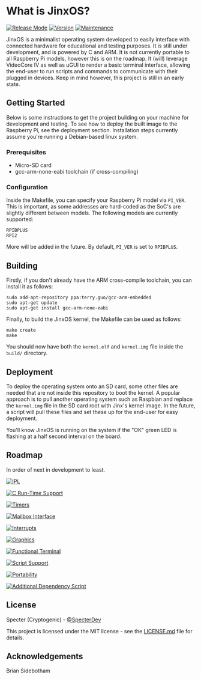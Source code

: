 # What is JinxOS?
[![Release Mode](https://img.shields.io/badge/Release%20Mode-Alpha-yellow.svg)](https://github.com/Cryptogenic/JinxOS/)  [![Version](https://img.shields.io/badge/Version-0.1-brightgreen.svg)](https://github.com/Cryptogenic/JinxOS/) [![Maintenance](https://img.shields.io/badge/Maintained%3F-yes-green.svg)](https://github.com/Cryptogenic/JinxOS/)

JinxOS is a minimalist operating system developed to easily interface with connected hardware for educational and testing purposes. It is still under development, and is powered by C and ARM. It is not currently portable to all Raspberry Pi models, however this is on the roadmap. It (will) leverage VideoCore IV as well as uGUI to render a basic terminal interface, allowing the end-user to run scripts and commands to communicate with their plugged in devices. Keep in mind however, this project is still in an early state.

## Getting Started
Below is some instructions to get the project building on your machine for development and testing. To see how to deploy the built image to the Raspberry Pi, see the deployment section. Installation steps currently assume you're running a Debian-based linux system.

### Prerequisites
- Micro-SD card
- gcc-arm-none-eabi toolchain (if cross-compiling)

### Configuration
Inside the Makefile, you can specify your Raspberry Pi model via `PI_VER`. This is important, as some addresses are hard-coded as the SoC's are slightly different between models. The following models are currently supported:

```
RPIBPLUS
RPI2
```
More will be added in the future. By default, `PI_VER` is set to `RPIBPLUS`.

## Building
Firstly, if you don't already have the ARM cross-compile toolchain, you can install it as follows:

```
sudo add-apt-repository ppa:terry.guo/gcc-arm-embedded
sudo apt-get update
sudo apt-get install gcc-arm-none-eabi
```

Finally, to build the JinxOS kernel, the Makefile can be used as follows:

```
make create
make
```

You should now have both the `kernel.elf` and `kernel.img` file inside the `build/` directory.

## Deployment
To deploy the operating system onto an SD card, some other files are needed that are not inside this repository to boot the kernel. A popular approach is to pull another operating system such as Raspbian and replace the `kernel.img` file in the SD card root with Jinx's kernel image. In the future, a script will pull these files and set these up for the end-user for easy deployment.

You'll know JinxOS is running on the system if the "OK" green LED is flashing at a half second interval on the board.

## Roadmap
In order of next in development to least.

[![IPL](https://img.shields.io/badge/IPL-Done-brightgreen.svg)](https://github.com/Cryptogenic/JinxOS/)

[![C Run-Time Support](https://img.shields.io/badge/C%20Run--Time%20Support-Done-brightgreen.svg)](https://github.com/Cryptogenic/JinxOS/)

[![Timers](https://img.shields.io/badge/Timers-Done-brightgreen.svg)](https://github.com/Cryptogenic/JinxOS/)

[![Mailbox Interface](https://img.shields.io/badge/Mailbox%20Interface-Done-brightgreen.svg)](https://github.com/Cryptogenic/JinxOS/)

[![Interrupts](https://img.shields.io/badge/Interrupts-In%20Development-yellow.svg)](https://github.com/Cryptogenic/JinxOS/)

[![Graphics](https://img.shields.io/badge/Graphics%20(GUI)-In%20Development-yellow.svg)](https://github.com/Cryptogenic/JinxOS/)

[![Functional Terminal](https://img.shields.io/badge/Functional%20Terminal-Not%20Started-red.svg)](https://github.com/Cryptogenic/JinxOS/)

[![Script Support](https://img.shields.io/badge/Script%20Support-Not%20Started-red.svg)](https://github.com/Cryptogenic/JinxOS/)

[![Portability](https://img.shields.io/badge/Full%20Portability-Not%20Started-red.svg)](https://github.com/Cryptogenic/JinxOS/)

[![Additional Dependency Script](https://img.shields.io/badge/Additional%20Dependencies%20Script-Not%20Started-red.svg)](https://github.com/Cryptogenic/JinxOS/)

## License
Specter (Cryptogenic) - [@SpecterDev](https://twitter.com/SpecterDev)

This project is licensed under the MIT license - see the [LICENSE.md](LICENSE.md) file for details.

## Acknowledgements
Brian Sidebotham
